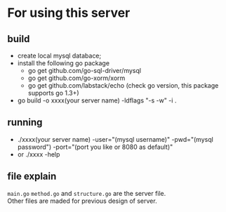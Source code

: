For using this server
==========================
build
-----------------------------------
* create local mysql databace;
* install the following go package
  * go get github.com/go-sql-driver/mysql
  * go get github.com/go-xorm/xorm
  * go get github.com/labstack/echo (check go version, this package supports go 1.3+)
* go build -o xxxx(your server name) -ldflags "-s -w" -i .

running
------------------------------------
* ./xxxx(your server name) -user="(mysql username)" -pwd="(mysql password") -port="(port you like or 8080 as default)"
* or ./xxxx -help 

file explain
------------------------------------
`main.go` `method.go` and `structure.go` are the server file.<br>
Other files are maded for previous design of server.
